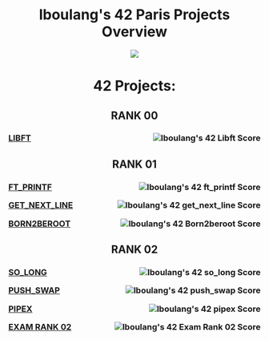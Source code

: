 <h1 align="center"><strong>lboulang's 42 Paris Projects Overview</strong></h1>
<p align="center"> 
  <a href="https://profile.intra.42.fr/users/lboulang">
    <img src="https://badge42.vercel.app/api/v2/cljeck1ni001608jpwu72h2xu/stats?cursusId=21&coalitionId=48"/>
  </a>
</p>
<h1 align="center">42 Projects:</h1>

<h2 align="center">RANK 00</h2>
<h3>

<a align="left" href="https://github.com/lboulang42/42-libft">LIBFT <img align="right" src="https://badge42.vercel.app/api/v2/cljeck1ni001608jpwu72h2xu/project/2869067" alt="lboulang's 42 Libft Score" /></a>

</h3>
<h2 align="center">RANK 01</h2>
<h3>

<a align="left" href="https://github.com/lboulang42/42-ft_printf">FT_PRINTF  <img align="right" src="https://badge42.vercel.app/api/v2/cljeck1ni001608jpwu72h2xu/project/2880258" alt="lboulang's 42 ft_printf Score" /></a>


<a align="left" href="https://github.com/lboulang42/42-get_next_line">GET_NEXT_LINE  <img align="right" src="https://badge42.vercel.app/api/v2/cljeck1ni001608jpwu72h2xu/project/2900497" alt="lboulang's 42 get_next_line Score" /></a>


<a align="left" href="https://github.com/lboulang42/">BORN2BEROOT  <img align="right" src="https://badge42.vercel.app/api/v2/cljeck1ni001608jpwu72h2xu/project/2900498" alt="lboulang's 42 Born2beroot Score" /></a>

</h3>
<h2 align="center">RANK 02</h2>
<h3>

<a align="left" href="https://github.com/lboulang42/42-so_long.git">SO_LONG  <img align="right" src="https://badge42.vercel.app/api/v2/cljeck1ni001608jpwu72h2xu/project/3051996" alt="lboulang's 42 so_long Score" /></a>


<a align="left" href="https://github.com/lboulang42/42-push_swap">PUSH_SWAP  <img align="right" src="https://badge42.vercel.app/api/v2/cljeck1ni001608jpwu72h2xu/project/3051995" alt="lboulang's 42 push_swap Score" /></a>


<a align="left" href="https://github.com/lboulang42/42-pipex">PIPEX  <img align="right" src="https://badge42.vercel.app/api/v2/cljeck1ni001608jpwu72h2xu/project/3055481" alt="lboulang's 42 pipex Score" /></a>


<a align="left" href="https://github.com/lboulang42/">EXAM RANK 02  <img align="right" src="https://badge42.vercel.app/api/v2/cljeck1ni001608jpwu72h2xu/project/3051997" alt="lboulang's 42 Exam Rank 02 Score" /></a>

</h3>
